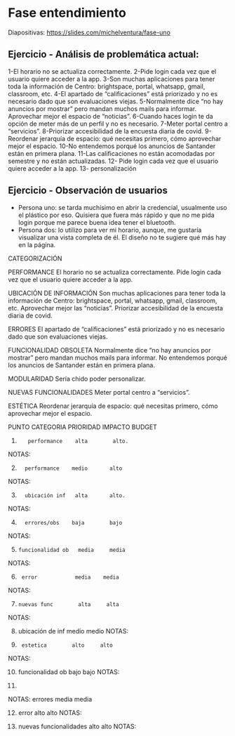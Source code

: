 # Fase entendimiento

Diapositivas: https://slides.com/michelventura/fase-uno

## Ejercicio - Análisis de problemática actual:

1-El horario no se actualiza correctamente.
2-Pide login cada vez que el usuario quiere acceder a la app.
3-Son muchas aplicaciones para tener toda la información de Centro: brightspace, portal, whatsapp, gmail, classroom, etc. 
4-El apartado de “calificaciones” está priorizado y no es necesario dado que son evaluaciones viejas.
5-Normalmente dice “no hay anuncios por mostrar” pero mandan muchos mails para informar. Aprovechar mejor el espacio de “noticias”.
6-Cuando haces login te da opción de meter más de un perfil y no es necesario.
7-Meter portal centro a “servicios”.
8-Priorizar accesibilidad de la encuesta diaria de covid.
9-Reordenar jerarquía de espacio: qué necesitas primero, cómo aprovechar mejor el espacio.
10-No entendemos porqué los anuncios de Santander están en primera plana.
11-Las calificaciones no están acomodadas por semestre y no están actualizadas.
12- Pide login cada vez que el usuario quiere acceder a la app.
13- personalización 


## Ejercicio - Observación de usuarios

- Persona uno: se tarda muchísimo en abrir la credencial, usualmente uso el plástico por eso. Quisiera que fuera más rápido y que no me pida login porque me parece buena idea tener el bluetooth.
- Persona dos: lo utilizo para ver mi horario, aunque, me gustaría visualizar una vista completa de él. El diseño no te sugiere qué más hay en la página.


CATEGORIZACIÓN

PERFORMANCE
El horario no se actualiza correctamente. 
Pide login cada vez que el usuario quiere acceder a la app.

UBICACIÓN DE INFORMACIÓN
Son muchas aplicaciones para tener toda la información de Centro: brightspace, portal, whatsapp, gmail, classroom, etc. 
Aprovechar mejor las “noticias”.
Priorizar accesibilidad de la encuesta diaria de covid. 

ERRORES
El apartado de “calificaciones” está priorizado y no es necesario dado que son evaluaciones viejas. 

FUNCIONALIDAD OBSOLETA
Normalmente dice “no hay anuncios por mostrar” pero mandan muchos mails para informar. 
No entendemos porqué los anuncios de Santander están en primera plana.

MODULARIDAD
Sería chido poder personalizar. 

NUEVAS FUNCIONALIDADES
Meter portal centro a “servicios”. 

ESTÉTICA
Reordenar jerarquía de espacio: qué necesitas primero, cómo aprovechar mejor el espacio. 


PUNTO     CATEGORIA    PRIORIDAD   IMPACTO       BUDGET 

1.        performance    alta        alto.         
NOTAS:  

2.       performance    medio       alto     
NOTAS:

3.       ubicación inf   alta       alto.  
NOTAS: 

4.       errores/obs    baja        bajo    
NOTAS: 

5.     funcionalidad ob   media     media 
NOTAS: 

6.      error            media    media 
NOTAS:

7.     nuevas func        alta     alta 
NOTAS: 

8.    ubicación de inf   medio     medio 
NOTAS: 

9.      estetica        alto     alto 
NOTAS:

10.    funcionalidad ob   bajo    bajo 
NOTAS:

11. 
NOTAS:  errores        media    media 

12.    error          alto    alto 
NOTAS:

13. nuevas funcionalidades alto alto 
NOTAS: 


